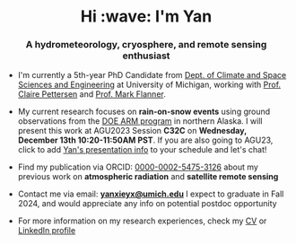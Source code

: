 <h1 align="center">Hi :wave: I'm Yan</h1>
<h3 align="center">A hydrometeorology, cryosphere, and remote sensing enthusiast</h3>

- I'm currently a 5th-year PhD Candidate from [Dept. of Climate and Space Sciences and Engineering](https://clasp.engin.umich.edu/) at University of Michigan, working with [Prof. Claire Pettersen](https://pettersen.engin.umich.edu/) and [Prof. Mark Flanner](https://flanner.engin.umich.edu/).
  
- My current research focuses on **rain-on-snow events** using ground observations from the [DOE ARM program](https://www.arm.gov/) in northern Alaska. I will present this work at AGU2023 Session **C32C** on **Wednesday, December 13th 10:20-11:50AM PST**. If you are also going to AGU23, click to add [Yan's presentation info](https://agu.confex.com/agu/fm23/meetingapp.cgi/Paper/1351504) to your schedule and let's chat!

- Find my publication via ORCID: [0000-0002-5475-3126](https://orcid.org/0000-0002-5475-3126) about my previous work on **atmospheric radiation** and **satellite remote sensing**

- Contact me via email: **yanxieyx@umich.edu** I expect to graduate in Fall 2024, and would appreciate any info on potential postdoc opportunity

- For more information on my research experiences, check my [CV](https://drive.google.com/file/d/1vACYzkPH8TVAz9OO-maGwMhESDTPR6ox/view?usp=sharing) or [LinkedIn profile](https://www.linkedin.com/in/yan-xie-b79548252/)
